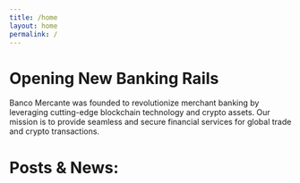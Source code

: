 ```yaml
---
title: /home
layout: home
permalink: /
---
```


# Opening New Banking Rails

Banco Mercante was founded to revolutionize merchant banking by leveraging cutting-edge blockchain technology and crypto assets. Our mission is to provide seamless and secure financial services for global trade and crypto transactions.

# Posts & News:
